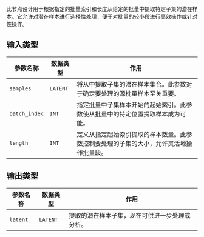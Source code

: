 
此节点设计用于根据指定的批量索引和长度从给定的批量中提取特定子集的潜在样本。它允许对潜在样本进行选择性处理，便于对批量的较小段进行高效操作或针对性操作。

## 输入类型

| 参数名称 | 数据类型 | 作用 |
| --- | --- | --- |
| `samples` | `LATENT` | 将从中提取子集的潜在样本集合。此参数对于确定要处理的源批量样本至关重要。 |
| `batch_index` | `INT` | 指定批量中子集样本开始的起始索引。此参数使从批量中的特定位置提取样本成为可能。 |
| `length` | `INT` | 定义从指定起始索引提取的样本数量。此参数控制要处理的子集的大小，允许灵活地操作批量段。 |

## 输出类型

| 参数名称 | 数据类型 | 作用 |
| --- | --- | --- |
| `latent` | `LATENT` | 提取的潜在样本子集，现在可供进一步处理或分析。 |
